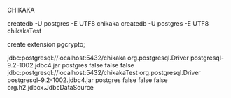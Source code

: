 CHIKAKA

createdb -U postgres -E UTF8 chikaka
createdb -U postgres -E UTF8 chikakaTest

create extension pgcrypto;


<management>
    <security-realms>
        <security-realm name="ManagementRealm">
            <authentication>
                <local default-user="$local"/>
                <properties path="mgmt-users.properties" relative-to="jboss.server.config.dir"/>
            </authentication>
        </security-realm>
        <security-realm name="ApplicationRealm">
            <authentication>
                <jaas name="chikaka"/>
            </authentication>
        </security-realm>
    </security-realms>
    <management-interfaces>
        <native-interface security-realm="ManagementRealm">
            <socket-binding native="management-native"/>
        </native-interface>
        <http-interface security-realm="ManagementRealm">
            <socket-binding http="management-http"/>
        </http-interface>
    </management-interfaces>
</management>

<logger category="org.jboss.security">
    <level name="TRACE"/>
</logger>
<logger category="javax.security.auth">
    <level name="TRACE"/>
</logger>

<datasources>
    <datasource jta="false" jndi-name="java:jboss/datasources/chikaka" pool-name="chikaka" enabled="true" use-ccm="false">
        <connection-url>jdbc:postgresql://localhost:5432/chikaka</connection-url>
        <driver-class>org.postgresql.Driver</driver-class>
        <driver>postgresql-9.2-1002.jdbc4.jar</driver>
        <security>
            <user-name>postgres</user-name>
        </security>
        <validation>
            <validate-on-match>false</validate-on-match>
            <background-validation>false</background-validation>
        </validation>
        <statement>
            <share-prepared-statements>false</share-prepared-statements>
        </statement>
    </datasource>
    <datasource jta="false" jndi-name="java:jboss/datasources/chikakaTest" pool-name="chikakaTest" enabled="true" use-ccm="false">
        <connection-url>jdbc:postgresql://localhost:5432/chikakaTest</connection-url>
        <driver-class>org.postgresql.Driver</driver-class>
        <driver>postgresql-9.2-1002.jdbc4.jar</driver>
        <security>
            <user-name>postgres</user-name>
        </security>
        <validation>
            <validate-on-match>false</validate-on-match>
            <background-validation>false</background-validation>
        </validation>
        <statement>
            <share-prepared-statements>false</share-prepared-statements>
        </statement>
    </datasource>
    <drivers>
        <driver name="h2" module="com.h2database.h2">
            <xa-datasource-class>org.h2.jdbcx.JdbcDataSource</xa-datasource-class>
        </driver>
    </drivers>
</datasources>

<security-domain name="chikaka" cache-type="default">
    <authentication>
        <login-module code="org.jboss.security.auth.spi.DatabaseServerLoginModule" flag="required">
            <module-option name="dsJndiName" value="java:jboss/datasources/chikaka"/>
            <module-option name="principalsQuery" value="select Password from SystemUser where UserName=?"/>
            <module-option name="rolesQuery" value="select sr.name, 'Roles' from SystemRole sr inner join SystemUser su on su.role = sr.id where su.UserName=?"/>
            <module-option name="hashAlgorithm" value="SHA-256"/>
            <module-option name="hashEncoding" value="Base64"/>
            <module-option name="hashCharset" value="UTF-8"/>
        </login-module>
    </authentication>
</security-domain>

